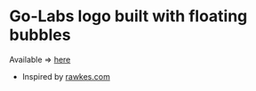 # Go-Labs logo built with floating bubbles

Available => [here](http://go-labs.github.io/bubble_logo)

* Inspired by [rawkes.com](http://rawkes.com/lab/google-balls-logo)
